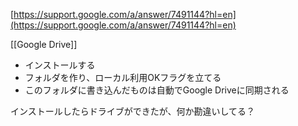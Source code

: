 
[https://support.google.com/a/answer/7491144?hl=en](https://support.google.com/a/answer/7491144?hl=en)

[[Google Drive]]
- インストールする
- フォルダを作り、ローカル利用OKフラグを立てる
- このフォルダに書き込んだものは自動でGoogle Driveに同期される

インストールしたらドライブができたが、何か勘違いしてる？
